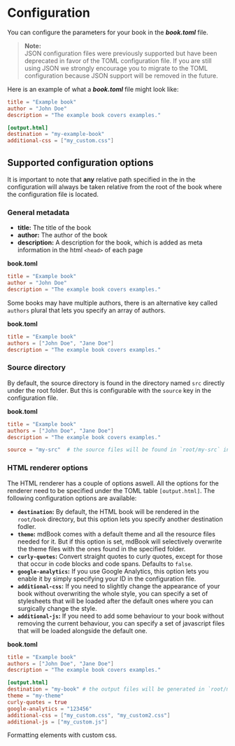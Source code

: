 # Configuration

You can configure the parameters for your book in the ***book.toml*** file.

>**Note:**  
JSON configuration files were previously supported but have been deprecated in favor of 
the TOML configuration file. If you are still using JSON we strongly encourage you to migrate to
the TOML configuration because JSON support will be removed in the future.

Here is an example of what a ***book.toml*** file might look like:

```toml
title = "Example book"
author = "John Doe"
description = "The example book covers examples."

[output.html]
destination = "my-example-book"
additional-css = ["my_custom.css"]
```

## Supported configuration options

It is important to note that **any** relative path specified in the in the configuration will
always be taken relative from the root of the book where the configuration file is located.

### General metadata

- **title:** The title of the book
- **author:** The author of the book
- **description:** A description for the book, which is added as meta information in the html `<head>` of each page

**book.toml**
```toml
title = "Example book"
author = "John Doe"
description = "The example book covers examples."
```

Some books may have multiple authors, there is an alternative key called `authors` plural that lets you specify an array
of authors.

**book.toml**
```toml
title = "Example book"
authors = ["John Doe", "Jane Doe"]
description = "The example book covers examples."
```

### Source directory
By default, the source directory is found in the directory named `src` directly under the root folder. But this is configurable
with the `source` key in the configuration file.

**book.toml**
```toml
title = "Example book"
authors = ["John Doe", "Jane Doe"]
description = "The example book covers examples."

source = "my-src"  # the source files will be found in `root/my-src` instead of `root/src`
```

### HTML renderer options
The HTML renderer has a couple of options aswell. All the options for the renderer need to be specified under the TOML table `[output.html]`.
The following configuration options are available:

- **`destination`:** By default, the HTML book will be rendered in the `root/book` directory, but this option lets you specify another
  destination fodler.
- **`theme`:** mdBook comes with a default theme and all the resource files needed for it. But if this option is set, mdBook will selectively overwrite the theme files with the ones found in the specified folder. 
- **`curly-quotes`:** Convert straight quotes to curly quotes, except for those that occur in code blocks and code spans. Defaults to `false`.
- **`google-analytics`:** If you use Google Analytics, this option lets you enable it by simply specifying your ID in the configuration file.
- **`additional-css`:** If you need to slightly change the appearance of your book without overwriting the whole style, you can specify a set of stylesheets that will be loaded after the default ones where you can surgically change the style.
- **`additional-js`:** If you need to add some behaviour to your book without removing the current behaviour, you can specify a set of javascript files that will be loaded alongside the default one.

**book.toml**
```toml
title = "Example book"
authors = ["John Doe", "Jane Doe"]
description = "The example book covers examples."

[output.html]
destination = "my-book" # the output files will be generated in `root/my-book` instead of `root/book`
theme = "my-theme"
curly-quotes = true
google-analytics = "123456"
additional-css = ["my_custom.css", "my_custom2.css"]
additional-js = ["my_custom.js"]
```

<div class="custom_border">Formatting elements with custom css.</div>
